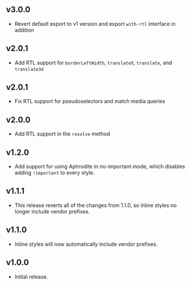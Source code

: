 ## v3.0.0
- Revert default export to v1 version and export `with-rtl` interface in addition

## v2.0.1
- Add RTL support for `borderLeftWidth`, `translateX`, `translate`, and `translate3d`

## v2.0.1
- Fix RTL support for pseudoselectors and match media queries

## v2.0.0
- Add RTL support in the `resolve` method

## v1.2.0

- Add support for using Aphrodite in no-important mode, which disables adding
  `!important` to every style.

## v1.1.1

- This release reverts all of the changes from 1.1.0, so inline styles no longer
  include vendor prefixes.

## v1.1.0

- Inline styles will now automatically include vendor prefixes.

## v1.0.0

- Initial release.
